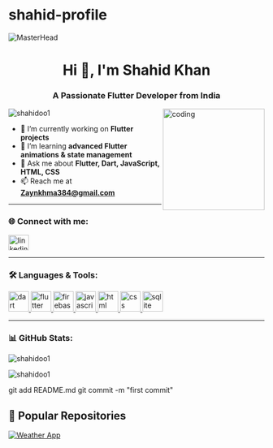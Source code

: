 # shahid-profile

![MasterHead](https://media1.giphy.com/media/v1.Y2lkPTc5MGI3NjExMnBiZHI5azRvd3A2d2x0ZHk4MGliM3l5M3NxdXJ3Ymh1M2ljcmljNCZlcD12MV9pbnRlcm5hbF9naWZfYnlfaWQmY3Q9Zw/bGgsc5mWoryfgKBx1u/giphy.gif)

<h1 align="center">Hi 👋, I'm Shahid Khan</h1>
<h3 align="center">A Passionate Flutter Developer from India</h3>

<img align="right" alt="coding" width="200" src="https://cdn.dribbble.com/users/1162077/screenshots/3848914/programmer.gif">

<p align="left"> <img src="https://komarev.com/ghpvc/?username=shahidoo1&label=Profile%20views&color=0e75b6&style=flat" alt="shahidoo1" /> </p>

- 🔭 I’m currently working on **Flutter projects**
- 🌱 I’m learning **advanced Flutter animations & state management**
- 💬 Ask me about **Flutter, Dart, JavaScript, HTML, CSS**
- 📫 Reach me at **Zaynkhma384@gmail.com**

---

<h3 align="left">🌐 Connect with me:</h3>
<p align="left">
<a href="https://www.linkedin.com/in/shahid001/" target="blank"><img align="center" src="https://raw.githubusercontent.com/rahuldkjain/github-profile-readme-generator/master/src/images/icons/Social/linked-in-alt.svg" alt="linkedin" height="30" width="40" /></a>
</p>

---

<h3 align="left">🛠️ Languages & Tools:</h3>
<p align="left">
<a href="https://dart.dev" target="_blank"> <img src="https://www.vectorlogo.zone/logos/dartlang/dartlang-icon.svg" alt="dart" width="40" height="40"/> </a>
<a href="https://flutter.dev" target="_blank"> <img src="https://www.vectorlogo.zone/logos/flutterio/flutterio-icon.svg" alt="flutter" width="40" height="40"/> </a>
<a href="https://firebase.google.com/" target="_blank"> <img src="https://www.vectorlogo.zone/logos/firebase/firebase-icon.svg" alt="firebase" width="40" height="40"/> </a>
<a href="https://developer.mozilla.org/en-US/docs/Web/JavaScript" target="_blank"> <img src="https://www.vectorlogo.zone/logos/javascript/javascript-icon.svg" alt="javascript" width="40" height="40"/> </a>
<a href="https://www.w3.org/html/" target="_blank"> <img src="https://www.vectorlogo.zone/logos/w3_html5/w3_html5-icon.svg" alt="html" width="40" height="40"/> </a>
<a href="https://www.w3schools.com/css/" target="_blank"> <img src="https://www.vectorlogo.zone/logos/w3_css/w3_css-icon.svg" alt="css" width="40" height="40"/> </a>
<a href="https://www.sqlite.org/" target="_blank"> <img src="https://www.vectorlogo.zone/logos/sqlite/sqlite-icon.svg" alt="sqlite" width="40" height="40"/> </a>
</p>

---

<h3 align="left">📊 GitHub Stats:</h3>
<p align="left">
<img align="center" src="https://github-readme-stats.vercel.app/api?username=shahidoo1&show_icons=true&locale=en" alt="shahidoo1" />
</p>

<p align="left">
<img align="center" src="https://github-readme-streak-stats.herokuapp.com/?user=shahidoo1&" alt="shahidoo1" />
</p>

git add README.md
git commit -m "first commit"
## 📂 Popular Repositories

[![Weather App](https://github-readme-stats.vercel.app/api/pin/?username=shahidoo1&repo=weather-app&theme=tokyonight)](https://github.com/shahidoo1/weather-app)


